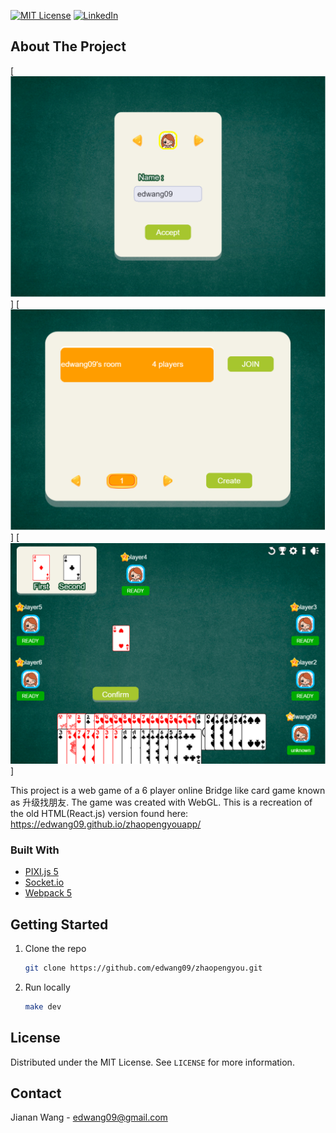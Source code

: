 <!--
*** This readme file was created based on the Template from https://github.com/othneildrew/Best-README-Template
-->



<!-- PROJECT SHIELDS -->
<!--
*** I'm using markdown "reference style" links for readability.
*** Reference links are enclosed in brackets [ ] instead of parentheses ( ).
*** See the bottom of this document for the declaration of the reference variables
*** for contributors-url, forks-url, etc. This is an optional, concise syntax you may use.
*** https://www.markdownguide.org/basic-syntax/#reference-style-links
-->
<!-- [![Contributors][contributors-shield]][contributors-url]
[![Forks][forks-shield]][forks-url]
[![Stargazers][stars-shield]][stars-url]
[![Issues][issues-shield]][issues-url] -->
[![MIT License][license-shield]][license-url]
[![LinkedIn][linkedin-shield]][linkedin-url]


<!-- ABOUT THE PROJECT -->
## About The Project

[![Product Name Screen Shot][product-screenshot1]]
[![Product Name Screen Shot][product-screenshot2]]
[![Product Name Screen Shot][product-screenshot3]]

This project is a web game of a 6 player online Bridge like card game known as 升级找朋友. 
The game was created with WebGL.
This is a recreation of the old HTML(React.js) version found here: https://edwang09.github.io/zhaopengyouapp/


### Built With

* [PIXI.js 5](https://www.pixijs.com/)
* [Socket.io](https://socket.io/)
* [Webpack 5](https://webpack.js.org/)



<!-- GETTING STARTED -->
## Getting Started

1. Clone the repo
   ```sh
   git clone https://github.com/edwang09/zhaopengyou.git
   ```
2. Run locally
   ```sh
   make dev
   ```


<!-- LICENSE -->
## License

Distributed under the MIT License. See `LICENSE` for more information.



<!-- CONTACT -->
## Contact

Jianan Wang - edwang09@gmail.com







[license-shield]: https://img.shields.io/github/license/othneildrew/Best-README-Template.svg?style=for-the-badge
[license-url]: https://github.com/othneildrew/Best-README-Template/blob/master/LICENSE.txt
[linkedin-shield]: https://img.shields.io/badge/-LinkedIn-black.svg?style=for-the-badge&logo=linkedin&colorB=555
[linkedin-url]: https://www.linkedin.com/in/wangjianan/
[product-screenshot1]: screenshot1.png
[product-screenshot2]: screenshot2.png
[product-screenshot3]: screenshot3.png